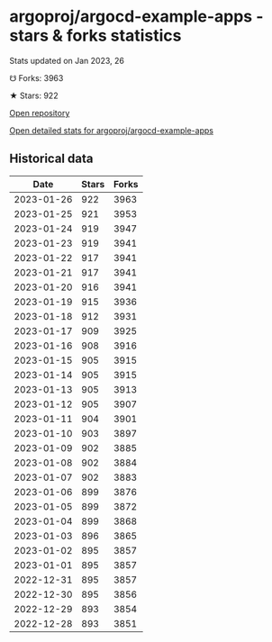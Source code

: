 # argoproj/argocd-example-apps - stars & forks statistics

Stats updated on Jan 2023, 26

☋ Forks: 3963

★ Stars: 922

[Open repository](https://github.com/argoproj/argocd-example-apps)

[Open detailed stats for argoproj/argocd-example-apps](https://reviewgithub.com/rep/argoproj/argocd-example-apps)

## Historical data
| Date | Stars | Forks |
|------|-------|-------|
| 2023-01-26 | 922 | 3963 | 
| 2023-01-25 | 921 | 3953 | 
| 2023-01-24 | 919 | 3947 | 
| 2023-01-23 | 919 | 3941 | 
| 2023-01-22 | 917 | 3941 | 
| 2023-01-21 | 917 | 3941 | 
| 2023-01-20 | 916 | 3941 | 
| 2023-01-19 | 915 | 3936 | 
| 2023-01-18 | 912 | 3931 | 
| 2023-01-17 | 909 | 3925 | 
| 2023-01-16 | 908 | 3916 | 
| 2023-01-15 | 905 | 3915 | 
| 2023-01-14 | 905 | 3915 | 
| 2023-01-13 | 905 | 3913 | 
| 2023-01-12 | 905 | 3907 | 
| 2023-01-11 | 904 | 3901 | 
| 2023-01-10 | 903 | 3897 | 
| 2023-01-09 | 902 | 3885 | 
| 2023-01-08 | 902 | 3884 | 
| 2023-01-07 | 902 | 3883 | 
| 2023-01-06 | 899 | 3876 | 
| 2023-01-05 | 899 | 3872 | 
| 2023-01-04 | 899 | 3868 | 
| 2023-01-03 | 896 | 3865 | 
| 2023-01-02 | 895 | 3857 | 
| 2023-01-01 | 895 | 3857 | 
| 2022-12-31 | 895 | 3857 | 
| 2022-12-30 | 895 | 3856 | 
| 2022-12-29 | 893 | 3854 | 
| 2022-12-28 | 893 | 3851 | 

